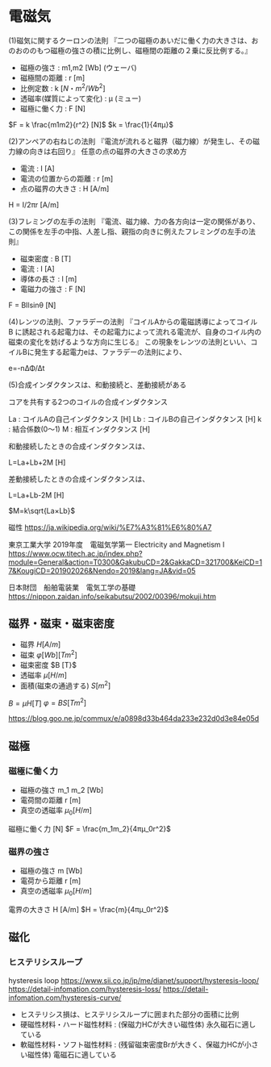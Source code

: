 # 電磁気


(1)磁気に関するクーロンの法則
『二つの磁極のあいだに働く力の大きさは、おのおののもつ磁極の強さの積に比例し、磁極間の距離の２乗に反比例する。』
- 磁極の強さ : m1,m2 [Wb] (ウェーバ)　
- 磁極間の距離 : r [m]
- 比例定数 : k $[N・m^2/Wb^2]$
- 透磁率(媒質によって変化) : μ (ミュー)
- 磁極に働く力 : F [N]

$F = k \frac{m1m2}{r^2} [N]$
$k = \frac{1}{4πμ}$

(2)アンペアの右ねじの法則
『電流が流れると磁界（磁力線）が発生し、その磁力線の向きは右回り』
任意の点の磁界の大きさの求め方
- 電流 : I [A]
- 電流の位置からの距離 : r [m]
- 点の磁界の大きさ : H [A/m]

H = I/2πr [A/m]

(3)フレミングの左手の法則
『電流、磁力線、力の各方向は一定の関係があり、この関係を左手の中指、人差し指、親指の向きに例えたフレミングの左手の法則』
- 磁束密度 : B [T]
- 電流 : I [A]
- 導体の長さ : l [m]
- 電磁力の強さ : F [N]

F = BIlsinθ [N]

(4)レンツの法則、ファラデーの法則
『コイルAからの電磁誘導によってコイル B に誘起される起電力は、その起電力によって流れる電流が、自身のコイル内の磁束の変化を妨げるような方向に生じる』
この現象をレンツの法則といい、コイルBに発生する起電力eは、ファラデーの法則により、

e=-nΔΦ/Δt

(5)合成インダクタンスは、和動接続と、差動接続がある

コアを共有する2つのコイルの合成インダクタンス

La : コイルAの自己インダクタンス [H]
Lb : コイルBの自己インダクタンス [H]
k : 結合係数(0〜1)
M : 相互インダクタンス [H]

和動接続したときの合成インダクタンスは、

L=La+Lb+2M [H]

差動接続したときの合成インダクタンスは、

L=La+Lb-2M [H]

$M=k\sqrt{La×Lb}$

磁性
https://ja.wikipedia.org/wiki/%E7%A3%81%E6%80%A7

東京工業大学
2019年度　電磁気学第一   Electricity and Magnetism I
https://www.ocw.titech.ac.jp/index.php?module=General&action=T0300&GakubuCD=2&GakkaCD=321700&KeiCD=17&KougiCD=201902026&Nendo=2019&lang=JA&vid=05

日本財団　船舶電装業　電気工学の基礎
https://nippon.zaidan.info/seikabutsu/2002/00396/mokuji.htm


## 磁界・磁束・磁束密度
- 磁界 $H [A/m]$
- 磁束 $φ [Wb] [Tm^2]$
- 磁束密度 $B [T}$ 
- 透磁率 $μ [H/m]$
- 面積(磁束の通過する) $S [m^2]$

$B = μH [T]$
$φ = BS [Tm^2]$

https://blog.goo.ne.jp/commux/e/a0898d33b464da233e232d0d3e84e05d




## 磁極
### 磁極に働く力
- 磁極の強さ m_1 m_2 [Wb]
- 電荷間の距離 r [m] 
- 真空の透磁率 $μ_0 [H/m]$

磁極に働く力 [N]
$F = \frac{m_1m_2}{4πμ_0r^2}$

### 磁界の強さ
- 磁極の強さ m [Wb] 
- 電荷から距離 r [m] 
- 真空の透磁率 $μ_0 [H/m]$

電界の大きさ H [A/m] 
$H = \frac{m}{4πμ_0r^2}$


## 磁化
### ヒステリシスループ
hysteresis loop
https://www.sii.co.jp/jp/me/dianet/support/hysteresis-loop/
https://detail-infomation.com/hysteresis-loss/
https://detail-infomation.com/hysteresis-curve/

- ヒステリシス損は、ヒステリシスループに囲まれた部分の面積に比例
- 硬磁性材料・ハード磁性材料 : (保磁力HCが大きい磁性体) 永久磁石に適している
- 軟磁性材料・ソフト磁性材料 : (残留磁束密度Brが大きく、保磁力HCが小さい磁性体) 電磁石に適している

